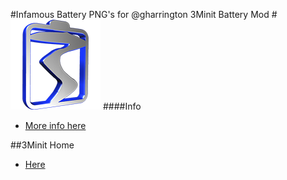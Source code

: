 #Infamous Battery PNG's for @gharrington 3Minit Battery Mod
#![](ic_launcher_small.png)
####Info 
* [More info here](http://forum.xda-developers.com/showthread.php?t=2799958)

##3Minit Home
* [Here](http://www.3minit.com/)
